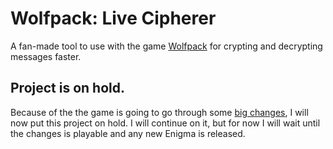 # Wolfpack: Live Cipherer
A fan-made tool to use with the game [Wolfpack](http://wolfpackgame.com/) for crypting and decrypting messages faster.

## Project is on hold.
Because of the the game is going to go through some [big changes](https://www.kickstarter.com/projects/1655728789/hms-marulken-reboot/posts/1608213), I will now put this project on hold. I will continue on it, but for now I will wait until the changes is playable and any new Enigma is released.
